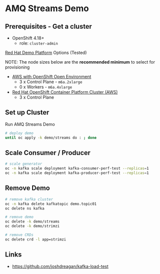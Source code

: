 # AMQ Streams Demo

## Prerequisites - Get a cluster

- OpenShift 4.18+
  - role: `cluster-admin`

[Red Hat Demo Platform](https://demo.redhat.com) Options (Tested)

NOTE: The node sizes below are the **recommended minimum** to select for provisioning

- <a href="https://demo.redhat.com/catalog?item=babylon-catalog-prod/sandboxes-gpte.sandbox-ocp.prod&utm_source=webapp&utm_medium=share-link" target="_blank">AWS with OpenShift Open Environment</a>
  - 3 x Control Plane - `m6a.2xlarge`
  - 0 x Workers - `m6a.4xlarge`
- <a href="https://catalog.demo.redhat.com/catalog?item=babylon-catalog-prod/sandboxes-gpte.ocp-wksp.prod&utm_source=webapp&utm_medium=share-link" target="_blank">Red Hat OpenShift Container Platform Cluster (AWS)</a>
  - 3 x Control Plane

## Set up Cluster

Run AMQ Streams Demo

```sh
# deploy demo
until oc apply -k demo/streams do : ; done
```

## Scale Consumer / Producer

```sh
# scale generator
oc -n kafka scale deployment kafka-consumer-perf-test --replicas=1
oc -n kafka scale deployment kafka-producer-perf-test --replicas=1
```

## Remove Demo

```sh
# remove kafka cluster
oc -n kafka delete kafkatopic demo.topic01
oc delete ns kafka

# remove demo
oc delete -k demo/streams
oc delete -k demo/strimzi

# remove CRDs
oc delete crd -l app=strimzi
```

## Links

- https://github.com/joshdreagan/kafka-load-test
